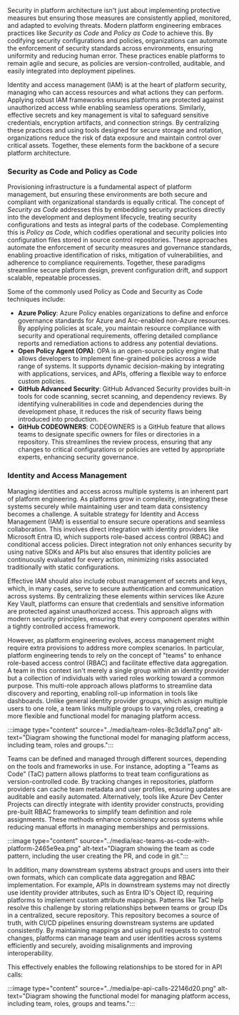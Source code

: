Security in platform architecture isn't just about implementing protective measures but ensuring those measures are consistently applied, monitored, and adapted to evolving threats. Modern platform engineering embraces practices like *Security as Code* and *Policy as Code* to achieve this. By codifying security configurations and policies, organizations can automate the enforcement of security standards across environments, ensuring uniformity and reducing human error. These practices enable platforms to remain agile and secure, as policies are version-controlled, auditable, and easily integrated into deployment pipelines.

Identity and access management (IAM) is at the heart of platform security, managing who can access resources and what actions they can perform. Applying robust IAM frameworks ensures platforms are protected against unauthorized access while enabling seamless operations. Similarly, effective secrets and key management is vital to safeguard sensitive credentials, encryption artifacts, and connection strings. By centralizing these practices and using tools designed for secure storage and rotation, organizations reduce the risk of data exposure and maintain control over critical assets. Together, these elements form the backbone of a secure platform architecture.

### Security as Code and Policy as Code

Provisioning infrastructure is a fundamental aspect of platform management, but ensuring these environments are both secure and compliant with organizational standards is equally critical. The concept of *Security as Code* addresses this by embedding security practices directly into the development and deployment lifecycle, treating security configurations and tests as integral parts of the codebase. Complementing this is *Policy as Code*, which codifies operational and security policies into configuration files stored in source control repositories. These approaches automate the enforcement of security measures and governance standards, enabling proactive identification of risks, mitigation of vulnerabilities, and adherence to compliance requirements. Together, these paradigms streamline secure platform design, prevent configuration drift, and support scalable, repeatable processes.

Some of the commonly used Policy as Code and Security as Code techniques include:

 -  **Azure Policy**: Azure Policy enables organizations to define and enforce governance standards for Azure and Arc-enabled non-Azure resources. By applying policies at scale, you maintain resource compliance with security and operational requirements, offering detailed compliance reports and remediation actions to address any potential deviations.
 -  **Open Policy Agent (OPA)**: OPA is an open-source policy engine that allows developers to implement fine-grained policies across a wide range of systems. It supports dynamic decision-making by integrating with applications, services, and APIs, offering a flexible way to enforce custom policies.
 -  **GitHub Advanced Security**: GitHub Advanced Security provides built-in tools for code scanning, secret scanning, and dependency reviews. By identifying vulnerabilities in code and dependencies during the development phase, it reduces the risk of security flaws being introduced into production.
 -  **GitHub CODEOWNERS**: CODEOWNERS is a GitHub feature that allows teams to designate specific owners for files or directories in a repository. This streamlines the review process, ensuring that any changes to critical configurations or policies are vetted by appropriate experts, enhancing security governance.

### Identity and Access Management

Managing identities and access across multiple systems is an inherent part of platform engineering. As platforms grow in complexity, integrating these systems securely while maintaining user and team data consistency becomes a challenge. A suitable strategy for Identity and Access Management (IAM) is essential to ensure secure operations and seamless collaboration. This involves direct integration with identity providers like Microsoft Entra ID, which supports role-based access control (RBAC) and conditional access policies. Direct integration not only enhances security by using native SDKs and APIs but also ensures that identity policies are continuously evaluated for every action, minimizing risks associated traditionally with static configurations.

Effective IAM should also include robust management of secrets and keys, which, in many cases, serve to secure authentication and communication across systems. By centralizing these elements within services like Azure Key Vault, platforms can ensure that credentials and sensitive information are protected against unauthorized access. This approach aligns with modern security principles, ensuring that every component operates within a tightly controlled access framework.

However, as platform engineering evolves, access management might require extra provisions to address more complex scenarios. In particular, platform engineering tends to rely on the concept of "teams" to enhance role-based access control (RBAC) and facilitate effective data aggregation. A team in this context isn't merely a single group within an identity provider but a collection of individuals with varied roles working toward a common purpose. This multi-role approach allows platforms to streamline data discovery and reporting, enabling roll-up information in tools like dashboards. Unlike general identity provider groups, which assign multiple users to one role, a team links multiple groups to varying roles, creating a more flexible and functional model for managing platform access.

:::image type="content" source="../media/team-roles-8c3dd1a7.png" alt-text="Diagram showing the functional model for managing platform access, including team, roles and groups.":::


Teams can be defined and managed through different sources, depending on the tools and frameworks in use. For instance, adopting a "Teams as Code" (TaC) pattern allows platforms to treat team configurations as version-controlled code. By tracking changes in repositories, platform providers can cache team metadata and user profiles, ensuring updates are auditable and easily automated. Alternatively, tools like Azure Dev Center Projects can directly integrate with identity provider constructs, providing pre-built RBAC frameworks to simplify team definition and role assignments. These methods enhance consistency across systems while reducing manual efforts in managing memberships and permissions.

:::image type="content" source="../media/eac-teams-as-code-with-platform-2465e9ea.png" alt-text="Diagram showing the team as code pattern, including the user creating the PR, and code in git.":::


In addition, many downstream systems abstract groups and users into their own formats, which can complicate data aggregation and RBAC implementation. For example, APIs in downstream systems may not directly use identity provider attributes, such as Entra ID's Object ID, requiring platforms to implement custom attribute mappings. Patterns like TaC help resolve this challenge by storing relationships between teams or group IDs in a centralized, secure repository. This repository becomes a source of truth, with CI/CD pipelines ensuring downstream systems are updated consistently. By maintaining mappings and using pull requests to control changes, platforms can manage team and user identities across systems efficiently and securely, avoiding misalignments and improving interoperability.

This effectively enables the following relationships to be stored for in API calls:

:::image type="content" source="../media/pe-api-calls-22146d20.png" alt-text="Diagram showing the functional model for managing platform access, including team, roles, groups and teams.":::
